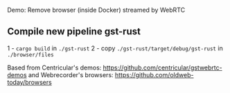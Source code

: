Demo: Remove browser (inside Docker) streamed by WebRTC

## Compile new pipeline gst-rust
1 - `cargo build` in `./gst-rust`
2 - copy `./gst-rust/target/debug/gst-rust` in `./browser/files`





Based from Centricular's demos: https://github.com/centricular/gstwebrtc-demos and Webrecorder's browsers: https://github.com/oldweb-today/browsers